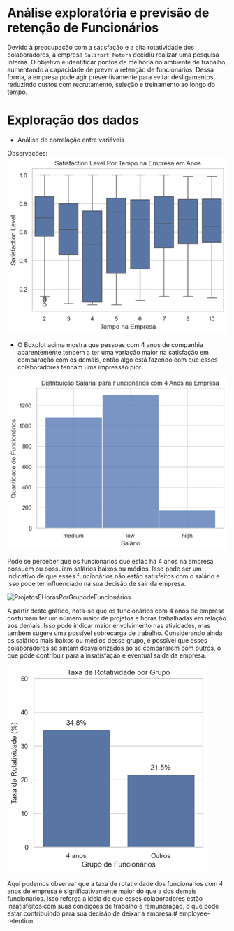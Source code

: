 # Análise exploratória e previsão de retenção de Funcionários

Devido à preocupação com a satisfação e a alta rotatividade dos colaboradores, a empresa `Salifort Motors` decidiu realizar uma pesquisa interna. O objetivo é identificar pontos de melhoria no ambiente de trabalho, aumentando a capacidade de prever a retenção de funcionários. Dessa forma, a empresa pode agir preventivamente para evitar desligamentos, reduzindo custos com recrutamento, seleção e treinamento ao longo do tempo.


# Exploração dos dados
- Análise de correlação entre variáveis

Observações:
![SatisfactionLevelPorTempo](SatisfactionLevelPorTempo.png)

- O Boxplot acima mostra que pessoas com 4 anos de companhia aparentemente tendem a ter uma variação maior na satisfação em comparação com os demais, então algo está fazendo com que esses colaboradores tenham uma impressão pior.

![SalarioFuncionariosCom4Anos](SalarioFuncionariosCom4Anos.png)

Pode se perceber que os funcionários que estão há 4 anos na empresa possuem ou possuíam salários baixos ou médios. Isso pode ser um indicativo de que esses funcionários não estão satisfeitos com o salário e isso pode ter influenciado na sua decisão de sair da empresa.

![ProjetosEHorasPorGrupodeFuncionários](ProjetosEHorasPorGrupodeFuncionários.png)

A partir deste gráfico, nota-se que os funcionários com 4 anos de empresa costumam ter um número maior de projetos e horas trabalhadas em relação aos demais. Isso pode indicar maior envolvimento nas atividades, mas também sugere uma possível sobrecarga de trabalho. Considerando ainda os salários mais baixos ou médios desse grupo, é possível que esses colaboradores se sintam desvalorizados ao se compararem com outros, o que pode contribuir para a insatisfação e eventual saída da empresa.

![RotatividadeGeralvs4Anos](RotatividadeGeralvs4Anos.png)

Aqui podemos observar que a taxa de rotatividade dos funcionários com 4 anos de empresa é significativamente maior do que a dos demais funcionários. Isso reforça a ideia de que esses colaboradores estão insatisfeitos com suas condições de trabalho e remuneração, o que pode estar contribuindo para sua decisão de deixar a empresa.# employee-retention
